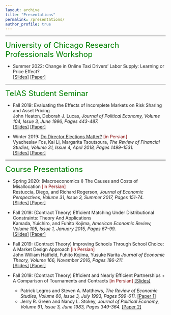 ```yaml
---
layout: archive
title: "Presentations"
permalink: /presentations/
author_profile: true
---
```


---

<font size="5" color="green">University of Chicago Research Professionals Workshop</font> 

- Summer 2022: Change in Online Taxi Drivers’ Labor Supply: Learning or Price Effect? <br>
  [[Slides]](https://www.dropbox.com/s/b6e1i72cvhx8oi1/peyman_tapsi_slides_sep2022.pdf?dl=0)
  [[Paper]](https://www.dropbox.com/s/cd4l2kry97ya6f9/tapsi_draft_application2022.pdf?dl=0)


---

<font size="5" color="green">TeIAS Student Seminar</font> 

- Fall 2019: Evaluating the Effects of Incomplete Markets on Risk Sharing and Asset Pricing <br>
  John Heaton, Deborah J. Lucas, <i> Journal of Political Economy, Volume 104, Issue 3, June 1996, Pages 443-487. </i><br>
  [[Slides]](https://peymanshahidi.github.io/incomplete_markets_presentation.pdf)
  [[Paper]](https://www.jstor.org/stable/2138860)


- Winter 2019: [Do Director Elections Matter?](https://teias.institute/seminar-2/) <font color="maroon">[in Persian]</font> <br>
  Vyacheslav Fos‚ Kai Li, Margarita Tsoutsoura, <i> The Review of Financial Studies, Volume 31, Issue 4, April 2018, Pages 1499–1531. </i><br>
  [[Slides]](https://peymanshahidi.github.io/do_director_elections_matter_presentation.pdf)
  [[Paper]](https://doi.org/10.1093/rfs/hhx078)


---

<font size="5" color="green">Course Presentations</font> 

- Spring 2020: (Macroeconomics I) The Causes and Costs of Misallocation <font color="maroon">[in Persian]</font> <br>
  Restuccia, Diego, and Richard Rogerson, <i> Journal of Economic Perspectives, Volume 31, Issue 3, Summer 2017, Pages 151-74. </i><br>
  [[Slides]](https://peymanshahidi.github.io/Restuccia_Rogerson_JEP_Presentation.pdf)
  [[Paper]](https://www.aeaweb.org/articles?id=10.1257/jep.31.3.151)
  
- Fall 2019: (Contract Theory) Efficient Matching Under Distributional Constraints: Theory And Applications <br>
  Kamada, Yuichiro, and Fuhito Kojima, <i> American Economic Review, Volume 105, Issue 1, January 2015, Pages 67-99. </i><br>
  [[Slides]](https://peymanshahidi.github.io/Efficient_Matching_Under_Distributional_Constraints_Theory_and_Applications_Presentation.pdf)
  [[Paper]](https://www.aeaweb.org/articles?id=10.1257/aer.20101552)
  
- Fall 2019: (Contract Theory) Improving Schools Through School Choice: A Market Design Approach <font color="maroon">[in Persian]</font> <br>
  John William Hatfield, Fuhito Kojima, Yusuke Narita <i> Journal of Economic Theory, Volume 166, November 2016, Pages 186-211. </i><br>
  [[Slides]](https://peymanshahidi.github.io/Improving_Schools_Through_School_Choice_A_Market_Design_Approach_Presentation.pdf)
  [[Paper]](https://doi.org/10.1016/j.jet.2016.07.001)
  
- Fall 2019: (Contract Theory) Efficient and Nearly Efficient Partnerships + A Comparison of Tournaments and Contracts <font color="maroon">[in Persian]</font>
[[Slides]](https://peymanshahidi.github.io/Contract_Theory_Moral_Hazard_Presentation.pdf)
    - Patrick Legros and Steven A. Matthews, <i> The Review of Economic Studies, Volume 60, Issue 3, July 1993, Pages 599-611. </i> [[Paper 1]](https://www.jstor.org/stable/2298126?seq=1)
    - Jerry R. Green and Nancy L. Stokey, <i> Journal of Political Economy, Volume 91, Issue 3, June 1983, Pages 349-364. </i> [[Paper 2]](https://www.jstor.org/stable/1837093?seq=1)
